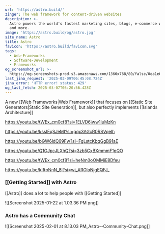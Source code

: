 ```yaml
---
url: 'https://astro.build/'
zinger: The web framework for content-driven websites
description: >-
  Astro powers the world's fastest marketing sites, blogs, e-commerce websites,
  and more.
image: 'https://astro.build/og/astro.jpg'
site_name: Astro
title: Astro
favicon: 'https://astro.build/favicon.svg'
tags:
  - Web-Frameworks
  - Software-Development
  - Frameworks
og_screenshot_url: >-
  https://og-screenshots-prod.s3.amazonaws.com/1366x768/80/false/0ea1e02c7fe5afc1e858ef9f4cb74623c2beac1690f6b9bd60d46b5188b23009.jpeg
last_jina_request: '2025-03-09T06:45:08.724Z'
jina_error: 'HTTP error! status: 429'
og_last_fetch: 2025-03-07T05:20:56.428Z
---
```

A new [[Web Frameworks|Web Framework]] that focuses on [[Static Site Generators|Static Site Generation]], but also perfectly implements [[Islands Architecture]] 

https://youtu.be/tWEx_cm0cf8?si=1ELVD6iww1luMzKn

https://youtu.be/kssIEqSJeMI?si=gqx3AGcR0RSVqeIh

https://youtu.be/bGW6ldQ69Fw?si=FgLstcKbqGgB91aE

https://youtu.be/Q1GJpcJLXhQ?si=3zb5CxBXmmmF1pQO

https://youtu.be/tWEx_cm0cf8?si=heNm0oOMMiE8Dfeu

https://youtu.be/kIftpNnN_8I?si=wi_AROloNjgEQFJ_
### [[Getting Started]] with Astro
[[Astro]] does a lot to help people with [[Getting Started]]

![[Screenshot 2025-01-22 at 1.03.36 PM.png]]
### Astro has a Community Chat
![[Screenshot 2025-02-01 at 8.13.03 PM_Astro--Community-Chat.png]]
